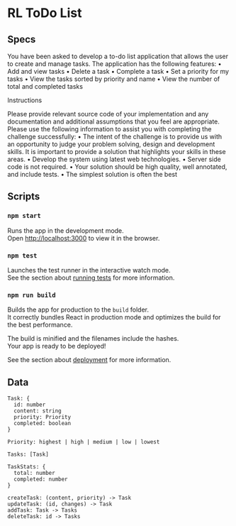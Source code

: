 # RL ToDo List

## Specs

You have been asked to develop a to-do list application that allows the user to create and manage tasks. The application has the following features:
• Add and view tasks
• Delete a task
• Complete a task
• Set a priority for my tasks
• View the tasks sorted by priority and name
• View the number of total and completed tasks

Instructions

Please provide relevant source code of your implementation and any documentation and additional assumptions that you feel are appropriate. Please use the following information to assist you with completing the challenge successfully:
• The intent of the challenge is to provide us with an opportunity to judge your problem solving, design and development skills. It is important to provide a solution that highlights your skills in these areas.
• Develop the system using latest web technologies.
• Server side code is not required.
• Your solution should be high quality, well annotated, and include tests.
• The simplest solution is often the best

## Scripts

### `npm start`

Runs the app in the development mode.\
Open [http://localhost:3000](http://localhost:3000) to view it in the browser.

### `npm test`

Launches the test runner in the interactive watch mode.\
See the section about [running tests](https://facebook.github.io/create-react-app/docs/running-tests) for more information.

### `npm run build`

Builds the app for production to the `build` folder.\
It correctly bundles React in production mode and optimizes the build for the best performance.

The build is minified and the filenames include the hashes.\
Your app is ready to be deployed!

See the section about [deployment](https://facebook.github.io/create-react-app/docs/deployment) for more information.

## Data

```
Task: {
  id: number
  content: string
  priority: Priority 
  completed: boolean
}

Priority: highest | high | medium | low | lowest

Tasks: [Task]

TaskStats: {
  total: number
  completed: number
}

createTask: (content, priority) -> Task
updateTask: (id, changes) -> Task
addTask: Task -> Tasks
deleteTask: id -> Tasks
```
